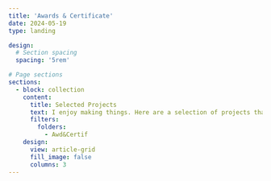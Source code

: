 ```yaml
---
title: 'Awards & Certificate'
date: 2024-05-19
type: landing

design:
  # Section spacing
  spacing: '5rem'

# Page sections
sections:
  - block: collection
    content:
      title: Selected Projects
      text: I enjoy making things. Here are a selection of projects that I have worked on over the years.
      filters:
        folders:
          - Awd&Certif
    design:
      view: article-grid
      fill_image: false
      columns: 3
---
```


